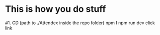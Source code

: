 # This is how you do stuff

#1.
CD (path to ./Attendex inside the repo folder)
npm I
npm run dev
click link
